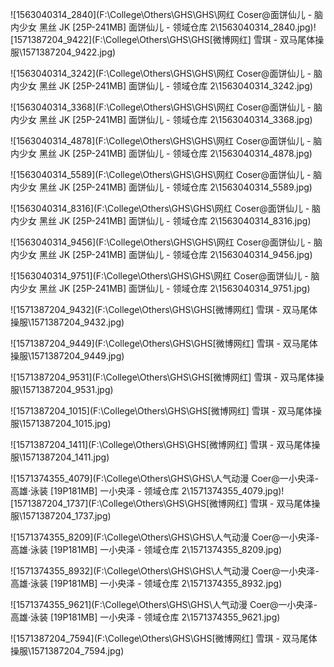 ![1563040314_2840](F:\College\Others\GHS\GHS\网红 Coser@面饼仙儿 - 脑内少女 黑丝 JK [25P-241MB] 面饼仙儿 - 领域仓库 2\1563040314_2840.jpg)![1571387204_9422](F:\College\Others\GHS\GHS\[微博网红] 雪琪 - 双马尾体操服\1571387204_9422.jpg)

![1563040314_3242](F:\College\Others\GHS\GHS\网红 Coser@面饼仙儿 - 脑内少女 黑丝 JK [25P-241MB] 面饼仙儿 - 领域仓库 2\1563040314_3242.jpg)

![1563040314_3368](F:\College\Others\GHS\GHS\网红 Coser@面饼仙儿 - 脑内少女 黑丝 JK [25P-241MB] 面饼仙儿 - 领域仓库 2\1563040314_3368.jpg)

![1563040314_4878](F:\College\Others\GHS\GHS\网红 Coser@面饼仙儿 - 脑内少女 黑丝 JK [25P-241MB] 面饼仙儿 - 领域仓库 2\1563040314_4878.jpg)

![1563040314_5589](F:\College\Others\GHS\GHS\网红 Coser@面饼仙儿 - 脑内少女 黑丝 JK [25P-241MB] 面饼仙儿 - 领域仓库 2\1563040314_5589.jpg)

![1563040314_8316](F:\College\Others\GHS\GHS\网红 Coser@面饼仙儿 - 脑内少女 黑丝 JK [25P-241MB] 面饼仙儿 - 领域仓库 2\1563040314_8316.jpg)

![1563040314_9456](F:\College\Others\GHS\GHS\网红 Coser@面饼仙儿 - 脑内少女 黑丝 JK [25P-241MB] 面饼仙儿 - 领域仓库 2\1563040314_9456.jpg)

![1563040314_9751](F:\College\Others\GHS\GHS\网红 Coser@面饼仙儿 - 脑内少女 黑丝 JK [25P-241MB] 面饼仙儿 - 领域仓库 2\1563040314_9751.jpg)

![1571387204_9432](F:\College\Others\GHS\GHS\[微博网红] 雪琪 - 双马尾体操服\1571387204_9432.jpg)

![1571387204_9449](F:\College\Others\GHS\GHS\[微博网红] 雪琪 - 双马尾体操服\1571387204_9449.jpg)

![1571387204_9531](F:\College\Others\GHS\GHS\[微博网红] 雪琪 - 双马尾体操服\1571387204_9531.jpg)

![1571387204_1015](F:\College\Others\GHS\GHS\[微博网红] 雪琪 - 双马尾体操服\1571387204_1015.jpg)

![1571387204_1411](F:\College\Others\GHS\GHS\[微博网红] 雪琪 - 双马尾体操服\1571387204_1411.jpg)

![1571374355_4079](F:\College\Others\GHS\GHS\人气动漫 Coer@一小央泽-高雄·泳装 [19P181MB] 一小央泽 - 领域仓库 2\1571374355_4079.jpg)![1571387204_1737](F:\College\Others\GHS\GHS\[微博网红] 雪琪 - 双马尾体操服\1571387204_1737.jpg)

![1571374355_8209](F:\College\Others\GHS\GHS\人气动漫 Coer@一小央泽-高雄·泳装 [19P181MB] 一小央泽 - 领域仓库 2\1571374355_8209.jpg)

![1571374355_8932](F:\College\Others\GHS\GHS\人气动漫 Coer@一小央泽-高雄·泳装 [19P181MB] 一小央泽 - 领域仓库 2\1571374355_8932.jpg)

![1571374355_9621](F:\College\Others\GHS\GHS\人气动漫 Coer@一小央泽-高雄·泳装 [19P181MB] 一小央泽 - 领域仓库 2\1571374355_9621.jpg)

![1571387204_7594](F:\College\Others\GHS\GHS\[微博网红] 雪琪 - 双马尾体操服\1571387204_7594.jpg)
